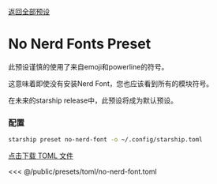 [返回全部预设](./#no-nerd-fonts)

# No Nerd Fonts Preset

此预设谨慎的使用了来自emoji和powerline的符号。

这意味着即使没有安装Nerd Font，您也应该看到所有的模块符号。

在未来的starship release中，此预设将成为默认预设。

### 配置

```sh
starship preset no-nerd-font -o ~/.config/starship.toml
```

[点击下载 TOML 文件](/presets/toml/no-nerd-font.toml)

<<< @/public/presets/toml/no-nerd-font.toml
